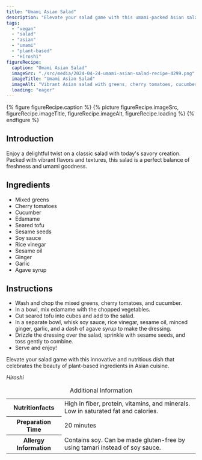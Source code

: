 ```yaml
---
title: "Umami Asian Salad"
description: "Elevate your salad game with this umami-packed Asian salad recipe. Fresh veggies, seared tofu, and a flavorful dressing come together for a nutritious and delicious dish."
tags:
  - "vegan"
  - "salad"
  - "asian"
  - "umami"
  - "plant-based"
  - "Hiroshi"
figureRecipe: 
  caption: "Umami Asian Salad"
  imageSrc: "./src/media/2024-04-24-umami-asian-salad-recipe-4299.png"
  imageTitle: "Umami Asian Salad"
  imageAlt: "Vibrant Asian salad with greens, cherry tomatoes, cucumbers, edamame, tofu cubes, and sesame seeds on a minimalist table setting."
  loading: "eager"
---
```


{% figure figureRecipe.caption %}
{% picture figureRecipe.imageSrc, figureRecipe.imageTitle, figureRecipe.imageAlt, figureRecipe.loading %}
{% endfigure %}

## Introduction

Enjoy a delightful twist on a classic salad with today's savory creation. Packed with vibrant flavors and textures, this salad is a perfect balance of freshness and umami goodness.

## Ingredients

* Mixed greens
* Cherry tomatoes
* Cucumber
* Edamame
* Seared tofu
* Sesame seeds
* Soy sauce
* Rice vinegar
* Sesame oil
* Ginger
* Garlic
* Agave syrup

## Instructions

* Wash and chop the mixed greens, cherry tomatoes, and cucumber.
* In a bowl, mix edamame with the chopped vegetables.
* Cut seared tofu into cubes and add to the salad.
* In a separate bowl, whisk soy sauce, rice vinegar, sesame oil, minced ginger, garlic, and a dash of agave syrup to make the dressing.
* Drizzle the dressing over the salad, sprinkle with sesame seeds, and toss gently to combine.
* Serve and enjoy!

Elevate your salad game with this innovative and nutritious dish that celebrates the beauty of plant-based ingredients in Asian cuisine.

*Hiroshi*

<table><caption class='sr-only'>Additional Information</caption><tr><th>Nutritionfacts</th><td>High in fiber, protein, vitamins, and minerals. Low in saturated fat and calories.&nbsp;</td></tr><tr><th>Preparation Time</th><td>20 minutes&nbsp;</td></tr><tr><th>Allergy Information</th><td>Contains soy. Can be made gluten-free by using tamari instead of soy sauce.&nbsp;</td></tr></table>

